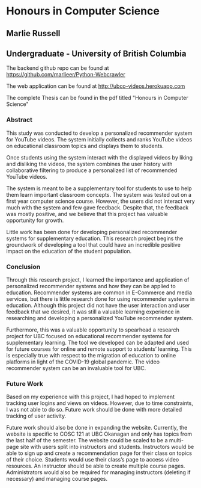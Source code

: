 # Honours in Computer Science
## Marlie Russell
## Undergraduate - University of British Columbia

The backend github repo can be found at https://github.com/marlieer/Python-Webcrawler

The web application can be found at http://ubco-videos.herokuapp.com

The complete Thesis can be found in the pdf titled "Honours in Computer Science"

### Abstract

This study was conducted to develop a personalized recommender system for YouTube videos. The system initially collects and ranks YouTube videos on educational classroom topics and displays them to students. 

Once students using the system interact with the displayed videos by liking and disliking the videos, the system combines the user history with collaborative filtering to produce a personalized list of recommended YouTube videos. 

The system is meant to be a supplementary tool for students to use to help them learn important classroom concepts. The system was tested out on a first year computer science course. However, the users did not interact very much with the system and few gave feedback. Despite that, the feedback was mostly positive, and we believe that this project has valuable opportunity for growth. 

Little work has been done for developing personalized recommender systems for supplementary education. This research project begins the groundwork of developing a tool that could have an incredible positive impact on the education of the student population.

### Conclusion

Through this research project, I learned the importance and application of personalized recommender systems and how they can be applied to education. Recommender systems are common in E-Commerce and media services, but there is little research done for using recommender systems in education. Although this project did not have the user interaction and user feedback that we desired, it was still a valuable learning experience in researching and developing a personalized YouTube recommender system.

Furthermore, this was a valuable opportunity to spearhead a research project for UBC focused on educational recommender systems for supplementary learning. The tool we developed can be adapted and used for future courses for online and remote support to students’ learning. This is especially true with respect to the migration of education to online platforms in light of the COVID-19 global pandemic. The video recommender system can be an invaluable tool for UBC.

### Future Work

Based on my experience with this project, I had hoped to implement tracking user logins and views on videos. However, due to time constraints, I was not able to do so. Future work should be done with more detailed tracking of user activity. 

Future work should also be done in expanding the website. Currently, the website is specific to COSC 121 at UBC Okanagan and only has topics from the last half of the semester. The website could be scaled to be a multi-page site with users split into instructors and students. Instructors would be able to sign up and create a recommendation page for their class on topics of their choice. Students would use their class’s page to access video resources. An instructor should be able to create multiple course pages. Administrators would also be required for managing instructors (deleting if necessary) and managing course pages.


